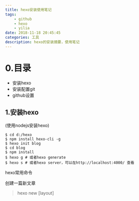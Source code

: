```yaml
---
title: hexo安装使用笔记
tags:
	- github
	- hexo
	- yilia
date: 2018-11-18 20:45:45
categories: 工具
description: hexo的安装摘要，使用笔记
---
```


# 0.目录

- 安装hexo
- 安装配置git
- github设置

## 1.安装hexo
(使用nodejs安装hexo)

```
$ cd d:/hexo
$ npm install hexo-cli -g
$ hexo init blog
$ cd blog
$ npm install
$ hexo g # 或者hexo generate
$ hexo s # 或者hexo server，可以在http://localhost:4000/ 查看
```

hexo常用命令

创建一篇新文章

> hexo new [layout] <title>

布局（layout），默认为 post，可以通过修改 _config.yml 中的 default_layout 参数来指定默认布局
Hexo 有三种默认布局：post、page 和 draft，它们分别对应不同的路径，而您自定义的其他布局和 post 相同，都将储存到 source/_posts 文件夹。

- 创建一文章
> hexo new helloworld
或
> hexo new post helloworld

- 创建一草稿
> hexo new draft helloworld

- 发表草稿
将草稿文件目录_draft移动到文章目录_posts
> hexo publish helloworld

- 将MD格式生成静态文件
> hexo generate
可以简写为
> hexo g

- 启动服务器
> hexo deploy
可以简写为
> hexo d


- 部署到服务器
> hexo server


 附:hexo常用命令 [点这里链接](https://blog.csdn.net/qq_26975307/article/details/62447489)

## 2.安装配置git
下载git 我使用的版本是：Git-2.7.1.2-64-bit
 配置
 ```

git config --global user.name "youname"
git config --global user.email "youname@xxx.com"

git config --global core.quotepath false   # 显示 status 编码
git config --global gui.encoding utf-8   # 图形界面编码
git config --global i18n.commit.encoding utf-8   # 提交信息编码
git config --global i18n.logoutputencoding utf-8 # 输出 log 编码
export LESSCHARSET=utf-8

# 查看你的git配置
git config --list

 ```

生成秘钥
```
ssh-keygen -t rsa -C "youname@xxxx.com"
```

我本地成的位置在：C:\Users\ThinkPad\.ssh

# 3.github设置

### repositories设置
必须是与用户名一致的repositories

### SSH设置

settings -> ssh and Gpd keys
增加本地生成的公钥
（如果需要多台电脑编辑，需要在多台电脑上生成公钥必在这添加）

